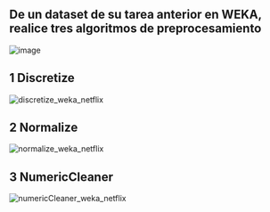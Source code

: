 ## De un dataset de su tarea anterior en WEKA, realice tres algoritmos de preprocesamiento

![image](https://user-images.githubusercontent.com/39333761/135205288-12288d78-d0e5-4f31-b652-98fcaaad684a.png)

## 1 Discretize
  ![discretize_weka_netflix](https://user-images.githubusercontent.com/39333761/135205785-70d96867-690a-4311-95ef-cddbd445b984.png)

## 2 Normalize
![normalize_weka_netflix](https://user-images.githubusercontent.com/39333761/135205781-bda46061-0018-42ad-a607-9b67199ad79f.png)

## 3 NumericCleaner

![numericCleaner_weka_netflix](https://user-images.githubusercontent.com/39333761/135205771-fa72564a-4a7c-4578-9746-b93414250d10.png)
